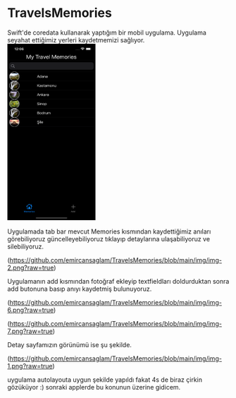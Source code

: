 # TravelsMemories

Swift'de coredata kullanarak yaptığım bir mobil uygulama.
Uygulama seyahat ettiğimiz yerleri kaydetmemizi sağlıyor.
<img src="https://github.com/emircansaglam/TravelsMemories/blob/main/img/img-5.png"  width="200" height="400" />


Uygulamada tab bar mevcut Memories kısmından kaydettiğimiz anıları görebiliyoruz güncelleyebiliyoruz tıklayıp
detaylarına ulaşabiliyoruz ve silebiliyoruz.

(https://github.com/emircansaglam/TravelsMemories/blob/main/img/img-2.png?raw=true)

Uygulamanın add kısmından fotoğraf ekleyip textfieldları doldurduktan sonra add butonuna basıp anıyı kaydetmiş bulunuyoruz.

(https://github.com/emircansaglam/TravelsMemories/blob/main/img/img-6.png?raw=true)

(https://github.com/emircansaglam/TravelsMemories/blob/main/img/img-7.png?raw=true)

Detay sayfamızın görünümü ise şu şekilde.

(https://github.com/emircansaglam/TravelsMemories/blob/main/img/img-1.png?raw=true)

uygulama autolayouta uygun şekilde yapıldı fakat 4s de biraz çirkin gözüküyor :) sonraki applerde bu konunun üzerine gidicem.
